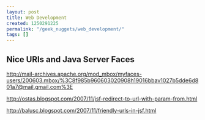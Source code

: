 ```yaml
---
layout: post
title: Web Development
created: 1250291225
permalink: "/geek_nuggets/web_development/"
tags: []
---
```

Nice URIs and Java Server Faces
-------------------------------
<http://mail-archives.apache.org/mod_mbox/myfaces-users/200603.mbox/%3C8f985b960603020908h19016bbav1027b5dde6d801a7@mail.gmail.com%3E>

<http://ostas.blogspot.com/2007/11/jsf-redirect-to-url-with-param-from.html>

<http://balusc.blogspot.com/2007/11/friendly-urls-in-jsf.html>

